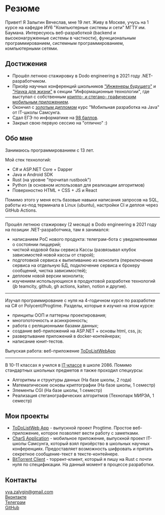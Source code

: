 # Резюме

Привет! Я Залыгин Вячеслав, мне 19 лет. Живу в Москве, учусь на 1 курсе на кафедре ИУ6 "Компьютерные системы и сети" МГТУ им. Баумана. Интересуюсь веб-разработкой (backend и высоконагруженные системы в частности), функциональным программированием, системным программированием, компьютерными сетями. 

## Достижения

* Прошёл летнюю стажировку в Dodo engineering в 2021 году .NET-разработчиком.
* Призёр научных конференций школьников ["Инженеры будущего"](https://github.com/vzalygin/aboutme/blob/master/attachments/engineers.jpg) и ["Наука для жизни"](https://github.com/vzalygin/aboutme/blob/master/attachments/science.jpg) в секции "Информационные технологии", где выступал с собственным [крипто- и стегано- графическим мобильным приложением](https://github.com/vzalygin/Chars).
* Окончил с [золотым дипломом](https://github.com/vzalygin/aboutme/blob/master/attachments/samsung.jpg) курс "Мобильная разработка на Java" от IT-школы Самсунга.
* Сдал ЕГЭ по информатике на [98 баллов](https://github.com/vzalygin/aboutme/blob/master/attachments/ege.png).
* Закрыл свою первую сессию на "отлично" :)

## Обо мне

Занимаюсь программированием c 13 лет.

Мой стек технологий:

* C# и ASP.NET Core + Dapper
* Java и Android SDK
* Rust (на уровне "прочитал rustbook")
* Python (в основном использовал для реализации алгоритмов)
* Поверхностно HTML + CSS + JS и React

Помимо этого у меня есть базовые навыки написания запросов на SQL, работы из-под терминала в Linux (ubuntu), настройки CI и деплоя через GitHub Actions. 

---

Прошёл летнюю стажировку (2 месяца) в Dodo engineering в 2021 году на позиции .NET-разработчика, там я занимался:

* написанием PoC нового продукта: телеграм-бота с уведомлениями о состоянии пиццерий;
* чисткой кодовой базы сервиса Кассы (развязывал клубок зависимостей новой кассы от старой); 
* подготовкой сервиса к выпиливанию из монолита (переключение сервиса на отдельную БД, подключение сервиса к брокеру сообщений, чистка зависимостей);
* деплоем новой версии монолита;
* изучением использующихся в продуктовой разработке технологий (jb teamcity, github, gh actions, kaiten, notion и другие).

---

Изучал программирование с нуля на 4-годичном курсе по разработке на C# от Polycent/Progtime. Разделы, которые я изучил на этом курсе:

* принципы ООП и паттерны проектирования;
* многопоточность и асинхронность;
* работа с реляционными базами данных;
* создание веб-приложений на ASP.NET + основы html, css, js;
* развертывание приложений в docker-контейнерах;
* написание юнит-тестов. 

Выпуская работа: веб-приложение [ToDoListWebApp](https://github.com/vzalygin/TODOListWebApp)

---

В 10-11 классах я учился в [IT-классе](https://profil.mos.ru/it/o-proekte.html) в школе 2086. Помимо стандартных школьных предметов я также проходил спецкурсы:

* Алгоритмы и структуры данных (На базе школы, 2 года)
* Математические основы криптографии (На базе школы, 1 семестр)
* Элементы CGI (На базе школы, 1 семестр)
* Реализация стеганографических алгоритмов (Технопарк МИРЭА, 1 семестр)

## Мои проекты

* [ToDoListWeb App](https://github.com/vzalygin/TODOListWebApp) - выпускной проект Progtime. Простое веб-приложение, которое позволяет вести работу с заметками.
* [CharS Application](https://github.com/vzalygin/Chars) - мобильное приложение, выпускной проект IT-школы Самсунга, который взял призёрство в школьных научных конференциях. Предоставляет возможность шифровать и прятать секретное сообщение-текст в тексте-контейнере.
* [BitTorrent Client](https://github.com/vzalygin/bittorrent_client) - торрент-клиент, который я пишу на Rust с почти нуля по спецификации. На данный момент в процессе разработки.

## Контакты

vya.zalygin@gmail.com  
[Вконтакте](https://vk.com/v_zalygin)  
[Телеграм](https://t.me/v_zalygin)  
[GitHub](https://github.com/vzalygin)  
